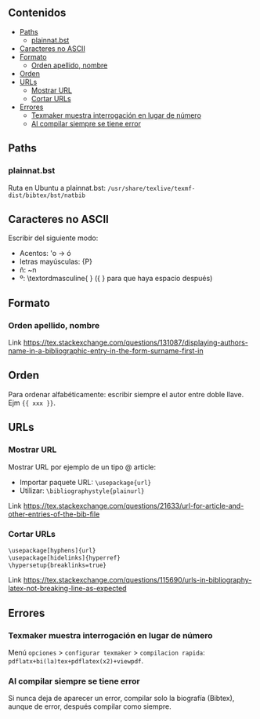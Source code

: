 ## Contenidos

- [Paths](#paths)
  - [plainnat.bst](#plainnatbst)
- [Caracteres no ASCII](#caracteres-no-ascii)
- [Formato](#formato)
  - [Orden apellido, nombre](#Orden-apellido-nombre)
- [Orden](#orden)
- [URLs](#urls)
  - [Mostrar URL](#mostrar-URL)
  - [Cortar URLs](#cortar-URLs)
- [Errores](#Errores)
  - [Texmaker muestra interrogación en lugar de número](#texmaker-muestra-interrogación-en-lugar-de-número)
  - [Al compilar siempre se tiene error](#al-compilar-siempre-se-tiene-error)

## Paths

### plainnat.bst

Ruta en Ubuntu a plainnat.bst: `/usr/share/texlive/texmf-dist/bibtex/bst/natbib`

## Caracteres no ASCII

Escribir del siguiente modo:
- Acentos: \'o -> ó
- letras mayúsculas: {P}
- ñ: \~n
- º: \textordmasculine{ } ({ } para que haya espacio después)

## Formato

### Orden apellido, nombre

Link <https://tex.stackexchange.com/questions/131087/displaying-authors-name-in-a-bibliographic-entry-in-the-form-surname-first-in>

## Orden

Para ordenar alfabéticamente: escribir siempre el autor entre doble llave. Ejm `{{ xxx }}`.

## URLs

### Mostrar URL

Mostrar URL por ejemplo de un tipo @ article: 

- Importar paquete URL: `\usepackage{url}`
- Utilizar: `\bibliographystyle{plainurl}`

Link <https://tex.stackexchange.com/questions/21633/url-for-article-and-other-entries-of-the-bib-file>

### Cortar URLs

```bash
\usepackage[hyphens]{url}
\usepackage[hidelinks]{hyperref}
\hypersetup{breaklinks=true}
```

Link <https://tex.stackexchange.com/questions/115690/urls-in-bibliography-latex-not-breaking-line-as-expected>

## Errores

### Texmaker muestra interrogación en lugar de número

Menú `opciones` > `configurar texmaker` > `compilacion rapida`: `pdflatx+bi(la)tex+pdflatex(x2)+viewpdf`.

### Al compilar siempre se tiene error

Si nunca deja de aparecer un error, compilar solo la biografía (Bibtex), aunque de error, después compilar como siempre.